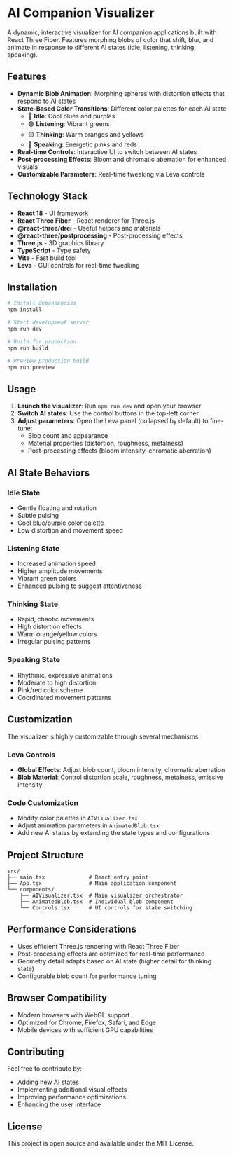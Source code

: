 # AI Companion Visualizer

A dynamic, interactive visualizer for AI companion applications built with React Three Fiber. Features morphing blobs of color that shift, blur, and animate in response to different AI states (idle, listening, thinking, speaking).

## Features

- **Dynamic Blob Animation**: Morphing spheres with distortion effects that respond to AI states
- **State-Based Color Transitions**: Different color palettes for each AI state
  - 🔵 **Idle**: Cool blues and purples
  - 🟢 **Listening**: Vibrant greens
  - 🟡 **Thinking**: Warm oranges and yellows
  - 🔴 **Speaking**: Energetic pinks and reds
- **Real-time Controls**: Interactive UI to switch between AI states
- **Post-processing Effects**: Bloom and chromatic aberration for enhanced visuals
- **Customizable Parameters**: Real-time tweaking via Leva controls

## Technology Stack

- **React 18** - UI framework
- **React Three Fiber** - React renderer for Three.js
- **@react-three/drei** - Useful helpers and materials
- **@react-three/postprocessing** - Post-processing effects
- **Three.js** - 3D graphics library
- **TypeScript** - Type safety
- **Vite** - Fast build tool
- **Leva** - GUI controls for real-time tweaking

## Installation

```bash
# Install dependencies
npm install

# Start development server
npm run dev

# Build for production
npm run build

# Preview production build
npm run preview
```

## Usage

1. **Launch the visualizer**: Run `npm run dev` and open your browser
2. **Switch AI states**: Use the control buttons in the top-left corner
3. **Adjust parameters**: Open the Leva panel (collapsed by default) to fine-tune:
   - Blob count and appearance
   - Material properties (distortion, roughness, metalness)
   - Post-processing effects (bloom intensity, chromatic aberration)

## AI State Behaviors

### Idle State
- Gentle floating and rotation
- Subtle pulsing
- Cool blue/purple color palette
- Low distortion and movement speed

### Listening State
- Increased animation speed
- Higher amplitude movements
- Vibrant green colors
- Enhanced pulsing to suggest attentiveness

### Thinking State
- Rapid, chaotic movements
- High distortion effects
- Warm orange/yellow colors
- Irregular pulsing patterns

### Speaking State
- Rhythmic, expressive animations
- Moderate to high distortion
- Pink/red color scheme
- Coordinated movement patterns

## Customization

The visualizer is highly customizable through several mechanisms:

### Leva Controls
- **Global Effects**: Adjust blob count, bloom intensity, chromatic aberration
- **Blob Material**: Control distortion scale, roughness, metalness, emissive intensity

### Code Customization
- Modify color palettes in `AIVisualizer.tsx`
- Adjust animation parameters in `AnimatedBlob.tsx`
- Add new AI states by extending the state types and configurations

## Project Structure

```
src/
├── main.tsx              # React entry point
├── App.tsx               # Main application component
└── components/
    ├── AIVisualizer.tsx  # Main visualizer orchestrator
    ├── AnimatedBlob.tsx  # Individual blob component
    └── Controls.tsx      # UI controls for state switching
```

## Performance Considerations

- Uses efficient Three.js rendering with React Three Fiber
- Post-processing effects are optimized for real-time performance
- Geometry detail adapts based on AI state (higher detail for thinking state)
- Configurable blob count for performance tuning

## Browser Compatibility

- Modern browsers with WebGL support
- Optimized for Chrome, Firefox, Safari, and Edge
- Mobile devices with sufficient GPU capabilities

## Contributing

Feel free to contribute by:
- Adding new AI states
- Implementing additional visual effects
- Improving performance optimizations
- Enhancing the user interface

## License

This project is open source and available under the MIT License.
